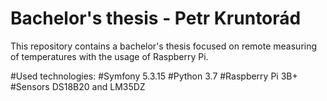 # Bachelor's thesis - Petr Kruntorád

This repository contains a bachelor's thesis focused on remote measuring of temperatures with the usage of Raspberry Pi.

#Used technologies:
#Symfony 5.3.15
#Python 3.7
#Raspberry Pi 3B+
#Sensors DS18B20 and LM35DZ
